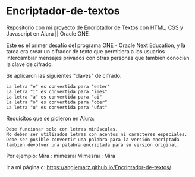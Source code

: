 # Encriptador-de-textos
Repositorio con mi proyecto de Encriptador de Textos con HTML, CSS y Javascript en Alura || Oracle ONE

Este es el primer desafío del programa ONE - Oracle Next Education, y la tarea era crear un cifrador de texto que permitiera a los usuarios intercambiar mensajes privados con otras personas que también conocían la clave de cifrado.

Se aplicaron las siguientes "claves" de cifrado:

    La letra "e" es convertida para "enter"
    La letra "i" es convertida para "imes"
    La letra "a" es convertida para "ai"
    La letra "o" es convertida para "ober"
    La letra "u" es convertida para "ufat"

Requisitos que se pidieron en Alura:

    Debe funcionar solo con letras minúsculas.
    No deben ser utilizados letras con acentos ni caracteres especiales.
    Debe ser posible convertir una palabra para la versión encriptada también devolver una palabra encriptada para su versión original.

Por ejemplo:
Mira : mimesrai
Mimesrai : Mira


Ir a mi página c:
https://angiemarz.github.io/Encriptador-de-textos/
